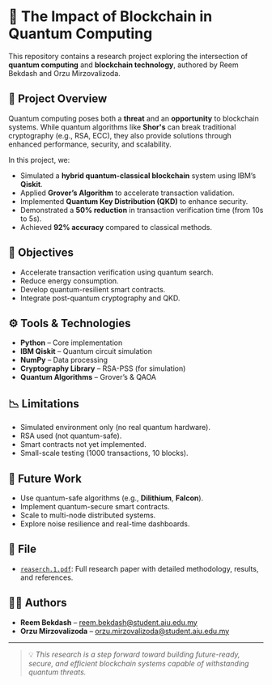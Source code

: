 # 🧠 The Impact of Blockchain in Quantum Computing

This repository contains a research project exploring the intersection of **quantum computing** and **blockchain technology**, authored by Reem Bekdash and Orzu Mirzovalizoda.

## 📄 Project Overview

Quantum computing poses both a **threat** and an **opportunity** to blockchain systems. While quantum algorithms like **Shor's** can break traditional cryptography (e.g., RSA, ECC), they also provide solutions through enhanced performance, security, and scalability.

In this project, we:
- Simulated a **hybrid quantum-classical blockchain** system using IBM’s **Qiskit**.
- Applied **Grover’s Algorithm** to accelerate transaction validation.
- Implemented **Quantum Key Distribution (QKD)** to enhance security.
- Demonstrated a **50% reduction** in transaction verification time (from 10s to 5s).
- Achieved **92% accuracy** compared to classical methods.

## 🎯 Objectives

- Accelerate transaction verification using quantum search.
- Reduce energy consumption.
- Develop quantum-resilient smart contracts.
- Integrate post-quantum cryptography and QKD.

## ⚙️ Tools & Technologies

- **Python** – Core implementation
- **IBM Qiskit** – Quantum circuit simulation
- **NumPy** – Data processing
- **Cryptography Library** – RSA-PSS (for simulation)
- **Quantum Algorithms** – Grover’s & QAOA

## 📉 Limitations

- Simulated environment only (no real quantum hardware).
- RSA used (not quantum-safe).
- Smart contracts not yet implemented.
- Small-scale testing (1000 transactions, 10 blocks).

## 🚀 Future Work

- Use quantum-safe algorithms (e.g., **Dilithium**, **Falcon**).
- Implement quantum-secure smart contracts.
- Scale to multi-node distributed systems.
- Explore noise resilience and real-time dashboards.

## 📁 File

- [`reaserch.1.pdf`](reaserch.1.pdf): Full research paper with detailed methodology, results, and references.

## 👩‍💻 Authors

- **Reem Bekdash** – reem.bekdash@student.aiu.edu.my  
- **Orzu Mirzovalizoda** – orzu.mirzovalizoda@student.aiu.edu.my  

---

> 💡 _This research is a step forward toward building future-ready, secure, and efficient blockchain systems capable of withstanding quantum threats._
